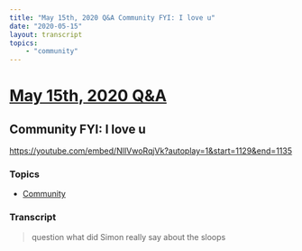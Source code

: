 ```yaml
---
title: "May 15th, 2020 Q&A Community FYI: I love u"
date: "2020-05-15"
layout: transcript
topics:
    - "community"
---
```

# [May 15th, 2020 Q&A](../2020-05-15.md)
## Community FYI: I love u
https://youtube.com/embed/NlIVwoRqjVk?autoplay=1&start=1129&end=1135

### Topics
* [Community](../topics/community.md)

### Transcript

> question what did Simon really say about the sloops
